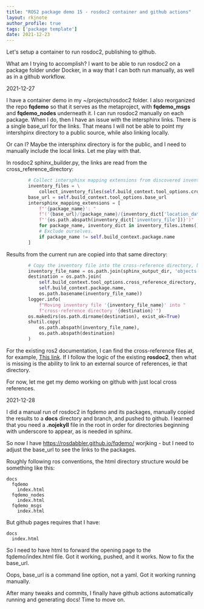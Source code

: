 ```yaml
---
title: "ROS2 package demo 15 - rosdoc2 container and github actions"
layout: rkjnote
author_profile: true
tags: ['package template']
date: 2021-12-23
---
```

Let's setup a container to run rosdoc2, publishing to github.

What am I trying to accomplish? I want to be able to run rosdoc2 on a package folder under Docker, in a way that I can both run manually, as well as in a github workflow.

2021-12-27

I have a container demo in my ~/projects/rosdoc2 folder. I also reorganized the repo **fqdemo** so that it serves as the metaproject, with **fqdemo_msgs** and **fqdemo_nodes** underneath it. I can run rosdoc2 manually on each package. When I do, then I have an issue with the intersphinx links. There is a single base_url for the links. That means I will not be able to point my intershpinx directory to a public source, while also linking locally.

Or can I? Maybe the intersphinx directory is for the public, and I need to manually include the local links. Let me play with that.

In rosdoc2 sphinx_builder.py, the links are read from the cross_reference_directory:
```python
        # Collect intersphinx mapping extensions from discovered inventory files.
        inventory_files = \
            collect_inventory_files(self.build_context.tool_options.cross_reference_directory)
        base_url = self.build_context.tool_options.base_url
        intersphinx_mapping_extensions = [
            f"'{package_name}': "
            f"('{base_url}/{package_name}/{inventory_dict['location_data']['relative_root']}', "
            f"'{os.path.abspath(inventory_dict['inventory_file'])}')"
            for package_name, inventory_dict in inventory_files.items()
            # Exclude ourselves.
            if package_name != self.build_context.package.name
        ]
```
Results from the current run are copied into that same directory:
```python
        # Copy the inventory file into the cross-reference directory, but also leave the output.
        inventory_file_name = os.path.join(sphinx_output_dir, 'objects.inv')
        destination = os.path.join(
            self.build_context.tool_options.cross_reference_directory,
            self.build_context.package.name,
            os.path.basename(inventory_file_name))
        logger.info(
            f"Moving inventory file '{inventory_file_name}' into "
            f"cross-reference directory '{destination}'")
        os.makedirs(os.path.dirname(destination), exist_ok=True)
        shutil.copy(
            os.path.abspath(inventory_file_name),
            os.path.abspath(destination)
        )
```

For the existing ros2 documentation, I can find the cross-reference files at, for example, [This link](docs.ros.org/en/ros2_packages/rolling/api/action_tutorials_cpp/objects.inv). If I follow the logic of the existing **rosdoc2**, then what is missing is the ability to link to an external source of references, ie that directory.

For now, let me get my demo working on github with just local cross references.

2021-12-28

I did a manual run of rosdoc2 in fqdemo and its packages, manually copied the results to a **docs** directory and branch, and pushed to github. I learned that you need a **.nojekyll** file in the root in order for directories beginning with underscore to appear, as is needed in sphinx.

So now I have https://rosdabbler.github.io/fqdemo/ worjking - but I need to adjust the base_url to see the links to the packages.

Roughly following ros conventions, the html directory structure would be something like this:

```
docs
  fqdemo
    index.html
  fqdemo_nodes
    index.html
  fqdemo_msgs
    index.html
```
But github pages requires that I have:
```
docs
  index.html
```
So I need to have html to forward the opening page to the fqdemo/index.html file. Got it working, pushed, and it works. Now to fix the base_url.

Oops, base_url is a command line option, not a yaml. Got it working running manually.

After many tweaks and commits, I finally have github actions automatically running and generating docs! Time to move on.
